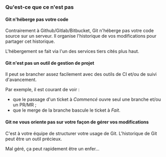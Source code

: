 ### Qu'est-ce que ce n'est pas

#### Git n'héberge pas votre code

Contrairement à Github/Gitlab/Bitbucket, Git n'héberge pas votre code source sur un serveur.
Il organise l'historique de vos modifications pour partager cet historique.

L'hébergement se fait via l'un des services tiers cités plus haut.

#### Git n'est pas un outil de gestion de projet

Il peut se brancher assez facilement avec des outils de CI et/ou de suivi d'avancement.

Par exemple, il est courant de voir :

- que le passage d'un ticket à _Commencé_ ouvre seul une branche et/ou un PR/MR ;
- que le merge de la branche bascule le ticket à _Fait_.

#### Git ne vous oriente pas sur votre façon de gérer vos modifications

C'est à votre équipe de structurer votre usage de Git. L'historique de Git peut être un outil précieux.

Mal géré, ça peut rapidement être un enfer...
